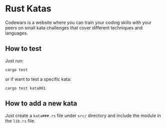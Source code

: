 # Rust Katas

Codewars is a website where you can train your coding skills with your peers on small kata challenges that cover different techniques and languages.

## How to test

Just run:

```
cargo test
```

or if want to test a specific kata:

```
cargo test kata001
```

## How to add a new kata

Just create a `kata###.rs` file under `src/` directory and include the module in
the `lib.rs` file.
